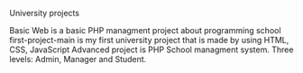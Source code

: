 University projects

Basic Web is a basic PHP managment project about programming school
first-project-main is my first university project that is made by using HTML, CSS, JavaScript
Advanced project is PHP School managment system.
Three levels:
Admin, Manager and Student.

